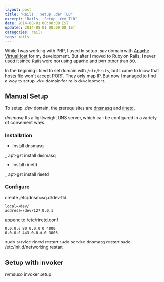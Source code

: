 ```yaml
---
layout: post
title: "Rails : Setup .dev TLD"
excerpt: "Rails : Setup .dev TLD"
date: 2014-08-01 00:00:00 IST
updated: 2014-08-01 00:00:00 IST
categories: rails
tags: rails
---
```


While I was working with PHP, I used to setup *.dev* domain with [Apache VirtualHost](http://www.phprepo.in/2011/09/adding-virtual-host-in-apache-on-ubuntu/) for my development. But after I moved to Ruby on Rails, I never used it since Rails were not using apache and port other than 80.

In the begining I tried to set domain with `/etc/hosts`, but I came to know that hosts file won't accept PORT. They only map IP. But now I managed to find a way to setup *.dev* domain for rails development.

## Manual Setup

To setup *.dev* domain, the prerequisites are [dnsmasq](http://www.thekelleys.org.uk/dnsmasq/doc.html) and [rinetd](http://www.boutell.com/rinetd/).

*dnsmasq*
Its a lightweight DNS server, which can be configured in a variety of convenient ways.

### Installation

* Install dnsmasq

_ apt-get install dnsmasq

* Install rinetd

_ apt-get install rinetd

### Configure

create /etc/dnsmasq.d/dev-tld

```
local=/dev/
address=/dev/127.0.0.1
```

append to /etc/rinetd.conf

```
0.0.0.0 80 0.0.0.0 4000
0.0.0.0 443 0.0.0.0 3003
```

sudo service rinetd restart
sudo service dnsmasq restart
sudo /etc/init.d/networking restart

## Setup with invoker

rvmsudo invoker setup

